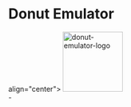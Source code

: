 # Donut Emulator

align="center"> <img src="https://user-images.githubusercontent.com/68993968/131216629-815502b4-b5ba-40f0-8a64-d305962d9197.png" alt="donut-emulator-logo" width="120px" height="120px"/> <br> <i>-</i> <br> </p>
